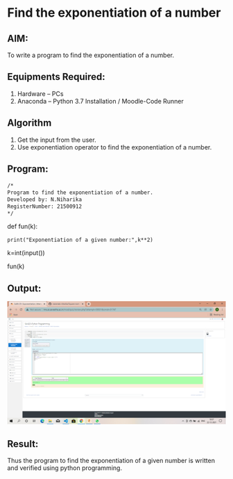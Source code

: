 # Find the exponentiation of a number

## AIM:
To write a program to find the exponentiation of a number.

## Equipments Required:
1. Hardware – PCs
2. Anaconda – Python 3.7 Installation / Moodle-Code Runner

## Algorithm
1. Get the input from the user.
2. Use exponentiation operator to find the exponentiation of a number.

## Program:
```
/*
Program to find the exponentiation of a number.
Developed by: N.Niharika
RegisterNumber: 21500912
*/
```
def fun(k):

    print("Exponentiation of a given number:",k**2)

k=int(input())

fun(k)


## Output:
![exponentiation of a number](https://github.com/naramala-niharika/EXPONENTIATION/blob/main/Screenshot%20(10).png?raw=true)


## Result:
Thus the program to find the exponentiation of a given number is written and verified using python programming.
